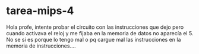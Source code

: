 # tarea-mips-4

Hola profe, intente probar el circuito con las instrucciones que dejo pero cuando activava el reloj y me fijaba en la memoria de datos no aparecía el 5.
No se si es porque lo tengo mal o pq cargue mal las instrucciones en la memoria de instrucciones....
